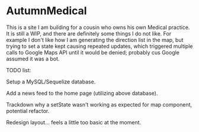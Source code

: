 # AutumnMedical
This is a site I am building for a cousin who owns his own Medical practice. It is still a WIP, and there are definitely some things I do not like. For example I don't like how I am generating the direction list in the map, but trying to set a state kept causing repeated updates, which triggered multiple calls to Google Maps API until it would be denied; probably cus Google assumed it was a bot. 

TODO list:

Setup a MySQL/Sequelize database.

Add a news feed to the home page (utilizing above database).

Trackdown why a setState wasn't working as expected for map component, potential refactor.

Redesign layout... feels a little too basic at the moment.